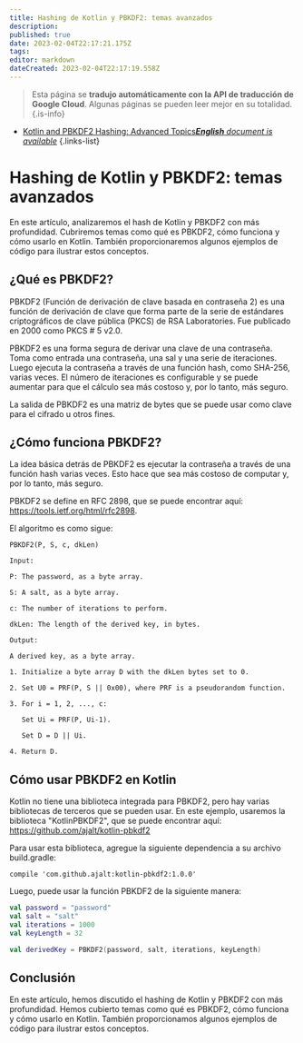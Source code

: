 ```yaml
---
title: Hashing de Kotlin y PBKDF2: temas avanzados
description: 
published: true
date: 2023-02-04T22:17:21.175Z
tags: 
editor: markdown
dateCreated: 2023-02-04T22:17:19.558Z
---
```


> Esta página se **tradujo automáticamente con la API de traducción de Google Cloud**.
Algunas páginas se pueden leer mejor en su totalidad.{.is-info}



- [Kotlin and PBKDF2 Hashing: Advanced Topics***English** document is available*](/en/Knowledge-base/Kotlin/kotlin-and-pbkdf2-hashing-advanced-topics)
{.links-list}


# Hashing de Kotlin y PBKDF2: temas avanzados

En este artículo, analizaremos el hash de Kotlin y PBKDF2 con más profundidad. Cubriremos temas como qué es PBKDF2, cómo funciona y cómo usarlo en Kotlin. También proporcionaremos algunos ejemplos de código para ilustrar estos conceptos.

## ¿Qué es PBKDF2?

PBKDF2 (Función de derivación de clave basada en contraseña 2) es una función de derivación de clave que forma parte de la serie de estándares criptográficos de clave pública (PKCS) de RSA Laboratories. Fue publicado en 2000 como PKCS # 5 v2.0.

PBKDF2 es una forma segura de derivar una clave de una contraseña. Toma como entrada una contraseña, una sal y una serie de iteraciones. Luego ejecuta la contraseña a través de una función hash, como SHA-256, varias veces. El número de iteraciones es configurable y se puede aumentar para que el cálculo sea más costoso y, por lo tanto, más seguro.

La salida de PBKDF2 es una matriz de bytes que se puede usar como clave para el cifrado u otros fines.

## ¿Cómo funciona PBKDF2?

La idea básica detrás de PBKDF2 es ejecutar la contraseña a través de una función hash varias veces. Esto hace que sea más costoso de computar y, por lo tanto, más seguro.

 PBKDF2 se define en RFC 2898, que se puede encontrar aquí: https://tools.ietf.org/html/rfc2898.

El algoritmo es como sigue:

```
PBKDF2(P, S, c, dkLen)

Input:

P: The password, as a byte array.

S: A salt, as a byte array.

c: The number of iterations to perform.

dkLen: The length of the derived key, in bytes.

Output:

A derived key, as a byte array.

1. Initialize a byte array D with the dkLen bytes set to 0.

2. Set U0 = PRF(P, S || 0x00), where PRF is a pseudorandom function.

3. For i = 1, 2, ..., c:

   Set Ui = PRF(P, Ui-1).

   Set D = D || Ui.

4. Return D.
```

## Cómo usar PBKDF2 en Kotlin

Kotlin no tiene una biblioteca integrada para PBKDF2, pero hay varias bibliotecas de terceros que se pueden usar. En este ejemplo, usaremos la biblioteca "KotlinPBKDF2", que se puede encontrar aquí: https://github.com/ajalt/kotlin-pbkdf2

Para usar esta biblioteca, agregue la siguiente dependencia a su archivo build.gradle:

```
compile 'com.github.ajalt:kotlin-pbkdf2:1.0.0'
```

Luego, puede usar la función PBKDF2 de la siguiente manera:

```kotlin
val password = "password"
val salt = "salt"
val iterations = 1000
val keyLength = 32

val derivedKey = PBKDF2(password, salt, iterations, keyLength)
```

## Conclusión

En este artículo, hemos discutido el hashing de Kotlin y PBKDF2 con más profundidad. Hemos cubierto temas como qué es PBKDF2, cómo funciona y cómo usarlo en Kotlin. También proporcionamos algunos ejemplos de código para ilustrar estos conceptos.